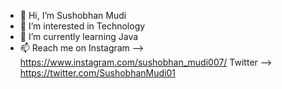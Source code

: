 - 👋 Hi, I’m Sushobhan Mudi
- 👀 I’m interested in Technology
- 🌱 I’m currently learning Java
- 📫 Reach me on 
                  Instagram --> https://www.instagram.com/sushobhan_mudi007/
                  Twitter --> https://twitter.com/SushobhanMudi01

<!---
sushobhan007/sushobhan007 is a ✨ special ✨ repository because its `README.md` (this file) appears on your GitHub profile.
You can click the Preview link to take a look at your changes.
--->
